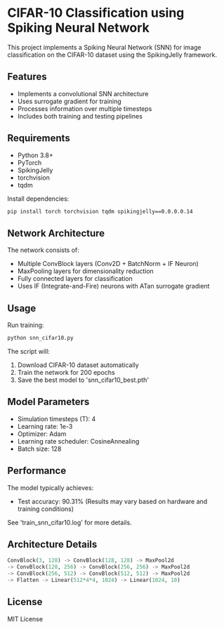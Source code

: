 # CIFAR-10 Classification using Spiking Neural Network

This project implements a Spiking Neural Network (SNN) for image classification on the CIFAR-10 dataset using the SpikingJelly framework.

## Features

- Implements a convolutional SNN architecture
- Uses surrogate gradient for training
- Processes information over multiple timesteps
- Includes both training and testing pipelines

## Requirements

- Python 3.8+
- PyTorch
- SpikingJelly
- torchvision
- tqdm

Install dependencies:
```bash
pip install torch torchvision tqdm spikingjelly==0.0.0.0.14
```

## Network Architecture

The network consists of:
- Multiple ConvBlock layers (Conv2D + BatchNorm + IF Neuron)
- MaxPooling layers for dimensionality reduction
- Fully connected layers for classification
- Uses IF (Integrate-and-Fire) neurons with ATan surrogate gradient

## Usage

Run training:
```bash
python snn_cifar10.py
```

The script will:
1. Download CIFAR-10 dataset automatically
2. Train the network for 200 epochs
3. Save the best model to 'snn_cifar10_best.pth'

## Model Parameters

- Simulation timesteps (T): 4
- Learning rate: 1e-3
- Optimizer: Adam
- Learning rate scheduler: CosineAnnealing
- Batch size: 128

## Performance

The model typically achieves:
- Test accuracy: 90.31%
(Results may vary based on hardware and training conditions)

See 'train_snn_cifar10.log' for more details.

## Architecture Details

```python
ConvBlock(3, 128) -> ConvBlock(128, 128) -> MaxPool2d
-> ConvBlock(128, 256) -> ConvBlock(256, 256) -> MaxPool2d
-> ConvBlock(256, 512) -> ConvBlock(512, 512) -> MaxPool2d
-> Flatten -> Linear(512*4*4, 1024) -> Linear(1024, 10)
```

## License

MIT License
